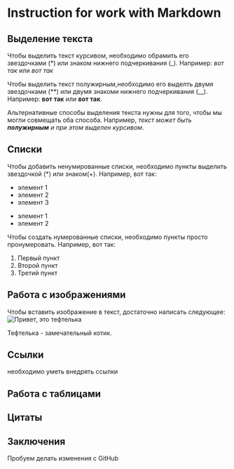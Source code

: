 # Instruction for work with Markdown
## Выделение текста

Чтобы выделить текст курсивом, необходимо обрамить его звездочками (*) или знаком нижнего подчеркивания (_). Например: *вот так* или _вот так_

Чтобы выделить текст полужирным,необходимо его выделть двумя звездочками (**) или двумя знакоми нижнего подчеркивания (__). Например: **вот так** или __вот так__.

Альтернативные способы выделения текста нужны для того, чтобы мы могли совмещать оба способа. Например, _текст может быть **полужирным** и при этом выделен курсивом_.

## Списки


Чтобы добавить ненумированные списки, необходимо пункты выделить звездочкой (*) или знаком(+).
Например, вот так:
* элемент 1
* элемент 2
* элемент 3
+ элемент 1
+ элемент 2


Чтобы создать нумерованные списки, необходимо пункты просто пронумеровать. Например, вот так:

1. Первый пункт
2. Второй пункт
3. Третий пункт
 

## Работа с изображениями

Чтобы вставить изображение в текст, достаточно написать следующее: 
![Привет, это тефтелька](cat.jpeg)

Тефтелька - замечательный котик.

## Ссылки

необходимо уметь внедрять ссылки

## Работа с таблицами

## Цитаты

## Заключения
Пробуем делать изменения с GitHub

